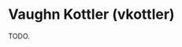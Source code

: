 <!--
    =====================================
    generator=datazen
    version=1.14.0
    hash=26ea7d6e1dc290f2e14843a474974e86
    =====================================
-->

# Vaughn Kottler (vkottler)

TODO.
